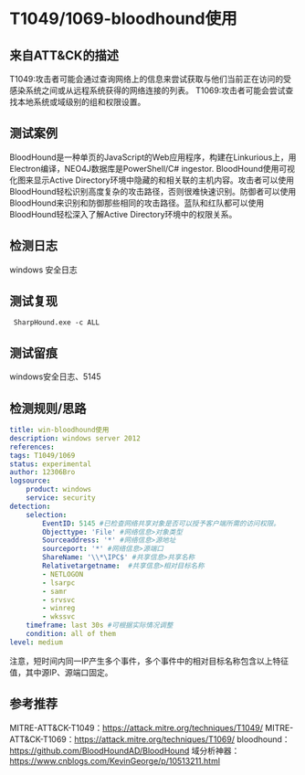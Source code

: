 # T1049/1069-bloodhound使用

## 来自ATT&CK的描述

T1049:攻击者可能会通过查询网络上的信息来尝试获取与他们当前正在访问的受感染系统之间或从远程系统获得的网络连接的列表。
T1069:攻击者可能会尝试查找本地系统或域级别的组和权限设置。

## 测试案例

BloodHound是一种单页的JavaScript的Web应用程序，构建在Linkurious上，用Electron编译，NEO4J数据库是PowerShell/C# ingestor.
BloodHound使用可视化图来显示Active Directory环境中隐藏的和相关联的主机内容。攻击者可以使用BloodHound轻松识别高度复杂的攻击路径，否则很难快速识别。防御者可以使用BloodHound来识别和防御那些相同的攻击路径。蓝队和红队都可以使用BloodHound轻松深入了解Active Directory环境中的权限关系。

## 检测日志

windows 安全日志

## 测试复现

```dos
 SharpHound.exe -c ALL
```

## 测试留痕

windows安全日志、5145

## 检测规则/思路

```yml
title: win-bloodhound使用
description: windows server 2012
references:
tags: T1049/1069
status: experimental
author: 12306Bro
logsource:
    product: windows
    service: security
detection:
    selection:
        EventID: 5145 #已检查网络共享对象是否可以授予客户端所需的访问权限。
        Objecttype: 'File' #网络信息>对象类型
        Sourceaddress: '*' #网络信息>源地址
        sourceport: '*' #网络信息>源端口
        ShareName: '\\*\IPC$' #共享信息>共享名称
        Relativetargetname:  #共享信息>相对目标名称
        - NETLOGON
        - lsarpc
        - samr
        - srvsvc
        - winreg
        - wkssvc
    timeframe: last 30s #可根据实际情况调整
    condition: all of them
level: medium
```

注意，短时间内同一IP产生多个事件，多个事件中的相对目标名称包含以上特征值，其中源IP、源端口固定。

## 参考推荐

MITRE-ATT&CK-T1049：<https://attack.mitre.org/techniques/T1049/>
MITRE-ATT&CK-T1069：<https://attack.mitre.org/techniques/T1069/>
bloodhound：<https://github.com/BloodHoundAD/BloodHound>
域分析神器：<https://www.cnblogs.com/KevinGeorge/p/10513211.html>
